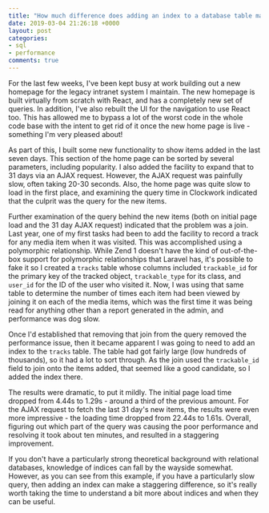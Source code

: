 ```yaml
---
title: "How much difference does adding an index to a database table make?"
date: 2019-03-04 21:26:18 +0000
layout: post
categories:
- sql
- performance
comments: true
---
```


For the last few weeks, I've been kept busy at work building out a new homepage for the legacy intranet system I maintain. The new homepage is built virtually from scratch with React, and has a completely new set of queries. In addition, I've also rebuilt the UI for the navigation to use React too. This has allowed me to bypass a lot of the worst code in the whole code base with the intent to get rid of it once the new home page is live - something I'm very pleased about!

As part of this, I built some new functionality to show items added in the last seven days. This section of the home page can be sorted by several parameters, including popularity. I also added the facility to expand that to 31 days via an AJAX request. However, the AJAX request was painfully slow, often taking 20-30 seconds. Also, the home page was quite slow to load in the first place, and examining the query time in Clockwork indicated that the culprit was the query for the new items.

Further examination of the query behind the new items (both on initial page load and the 31 day AJAX request) indicated that the problem was a join. Last year, one of my first tasks had been to add the facility to record a track for any media item when it was visited. This was accomplished using a polymorphic relationship. While Zend 1 doesn't have the kind of out-of-the-box support for polymorphic relationships that Laravel has, it's possible to fake it so I created a `tracks` table whose columns included `trackable_id` for the primary key of the tracked object, `trackable_type` for its class, and `user_id` for the ID of the user who visited it. Now, I was using that same table to determine the number of times each item had been viewed by joining it on each of the media items, which was the first time it was being read for anything other than a report generated in the admin, and performance was dog slow.

Once I'd established that removing that join from the query removed the performance issue, then it became apparent I was going to need to add an index to the `tracks` table. The table had got fairly large (low hundreds of thousands), so it had a lot to sort through. As the join used the `trackable_id` field to join onto the items added, that seemed like a good candidate, so I added the index there.

The results were dramatic, to put it mildly. The initial page load time dropped from 4.44s to 1.29s - around a third of the previous amount. For the AJAX request to fetch the last 31 day's new items, the results were even more impressive - the loading time dropped from 22.44s to 1.61s. Overall, figuring out which part of the query was causing the poor performance and resolving it took about ten minutes, and resulted in a staggering improvement.

If you don't have a particularly strong theoretical background with relational databases, knowledge of indices can fall by the wayside somewhat. However, as you can see from this example, if you have a particularly slow query, then adding an index can make a staggering difference, so it's really worth taking the time to understand a bit more about indices and when they can be useful.
